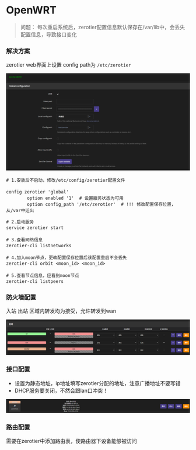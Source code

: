 # OpenWRT

>  问题： 每次重启系统后，zerotier配置信息默认保存在/var/lib中，会丢失配置信息，导致接口变化

### 解决方案

zerotier web界面上设置 config path为 `/etc/zerotier`

![image-20250710150343431](imgs/image-20250710150343431.png)

```shell
# 1.安装后不启动，修改/etc/config/zerotier配置文件

config zerotier 'global'
        option enabled '1'	# 设置服务状态为可用
        option config_path '/etc/zerotier'	# !!! 修改配置保存位置，从/var中迁出
```

```shell
# 2.启动服务
service zerotier start

# 3.查看网络信息
zerotier-cli listnetworks

# 4.加入moon节点，更改配置保存位置后该配置重启不会丢失
zerotier-cli orbit <moon_id> <moon_id> 

# 5.查看节点信息，应看到moon节点
zerotier-cli listpeers
```

### 防火墙配置

入站 出站 区域内转发均为接受，允许转发到wan

![image-20250325223238285](imgs/image-20250325223238285.png)

### 接口配置

- 设置为静态地址，ip地址填写zerotier分配的地址，注意广播地址不要写错
- DHCP服务要关闭，不然会跟lan口冲突！

![image-20250325223153167](imgs/image-20250325223153167.png)

### 路由配置

需要在zerotier中添加路由表，使路由器下设备能够被访问